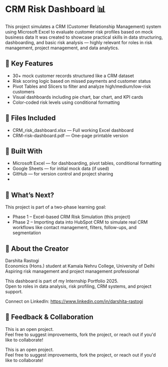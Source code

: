 # CRM Risk Dashboard 📊
This project simulates a CRM (Customer Relationship Management) system using Microsoft Excel to evaluate customer risk profiles based on mock business data
It was created to showcase practical skills in data structuring, dashboarding, and basic risk analysis — highly relevant for roles in risk management, project management, and data analytics.

## 🚀 Key Features
- 30+ mock customer records structured like a CRM dataset
- Risk scoring logic based on missed payments and customer status
- Pivot Tables and Slicers to filter and analyze high/medium/low-risk customers
- Visual dashboards including pie chart, bar chart, and KPI cards
- Color-coded risk levels using conditional formatting

## 📁 Files Included
- CRM_risk_dashboard.xlsx — Full working Excel dashboard
- CRM-risk-dashboard.pdf — One-page printable version

## 🧰 Built With
- Microsoft Excel — for dashboarding, pivot tables, conditional formatting
- Google Sheets — for initial mock data (if used)
- GitHub — for version control and project sharing
- 
## 🔄 What’s Next?
This project is part of a two-phase learning goal:
- Phase 1 – Excel-based CRM Risk Simulation (this project)
- Phase 2 – Importing data into HubSpot CRM to simulate real CRM workflows like contact management, filters, follow-ups, and segmentation

## 💼 About the Creator
Darshita Rastogi  
Economics (Hons.) student at Kamala Nehru College, University of Delhi  
Aspiring risk management and project management professional

This dashboard is part of my Internship Portfolio 2025.  
Open to roles in data analysis, risk profiling, CRM systems, and project support.

Connect on LinkedIn: https://www.linkedin.com/in/darshita-rastogi

## 📣 Feedback & Collaboration
This is an open project.  
Feel free to suggest improvements, fork the project, or reach out if you'd like to collaborate!

This is an open project.  
Feel free to suggest improvements, fork the project, or reach out if you'd like to collaborate!
